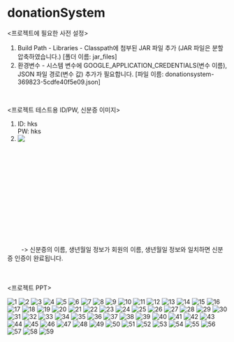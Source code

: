 # donationSystem
<프로젝트에 필요한 사전 설정>
1. Build Path - Libraries - Classpath에 첨부된 JAR 파일 추가 (JAR 파일은 분할 압축하였습니다.) [폴더 이름: jar_files]
3. 환경변수 - 시스템 변수에 GOOGLE_APPLICATION_CREDENTIALS(변수 이름), JSON 파일 경로(변수 값) 추가가 필요합니다. [파일 이름: donationsystem-369823-5cdfe40f5e09.json]
<br>

<프로젝트 테스트용 ID/PW, 신분증 이미지>    
1. ID: hks  
   PW: hks  
2. <img src="https://user-images.githubusercontent.com/114930149/207732063-6b1746ab-0f4f-45ce-8c26-d3d7d2f6f59c.jpg" align="left">
  <br><br><br><br><br><br><br><br><br><br><br><br><br>&emsp;&emsp; 
  -> 신분증의 이름, 생년월일 정보가 회원의 이름, 생년월일 정보와 일치하면 신분증 인증이 완료됩니다.

<br><br>
<프로젝트 PPT>

![1](https://github.com/jeanxss/donation-system/assets/153884787/5c8beb50-969c-4c6d-82ca-cc9bfc72d18f)
![2](https://github.com/jeanxss/donation-system/assets/153884787/be24e644-39da-4df4-b530-fb58819883ed)
![3](https://github.com/jeanxss/donation-system/assets/153884787/a75be872-ce3a-44b6-b6e3-82eadf0e90b5)
![4](https://github.com/jeanxss/donation-system/assets/153884787/c1fa0476-11cc-4777-a189-5c1c85aa25d6)
![5](https://github.com/jeanxss/donation-system/assets/153884787/06e35eca-7176-4215-aac1-39d05e1d68f7)
![6](https://github.com/jeanxss/donation-system/assets/153884787/80af485f-2a35-42c9-b89d-cc1f825a22a1)
![7](https://github.com/jeanxss/donation-system/assets/153884787/4daca176-0e87-4eb1-839e-1c5b99e73121)
![8](https://github.com/jeanxss/donation-system/assets/153884787/d9315071-21ea-4335-9a54-f534107b7d74)
![9](https://github.com/jeanxss/donation-system/assets/153884787/dc46313f-a0a5-4b93-ada8-f3ea5b31f114)
![10](https://github.com/jeanxss/donation-system/assets/153884787/7e83873d-fbd5-4ece-9177-5bc35b90fbb3)
![11](https://github.com/jeanxss/donation-system/assets/153884787/0059f37a-9185-422e-b3c1-dfb041a70af3)
![12](https://github.com/jeanxss/donation-system/assets/153884787/53fd3209-ff5f-4bbd-8c81-df66ed906555)
![13](https://github.com/jeanxss/donation-system/assets/153884787/e8303a45-af1b-43df-8521-ddb6bbde56f7)
![14](https://github.com/jeanxss/donation-system/assets/153884787/67b6774c-6af4-4d66-83e2-2ee458dc7a65)
![15](https://github.com/jeanxss/donation-system/assets/153884787/0ceb4d74-9703-4279-9724-bf08dc570151)
![16](https://github.com/jeanxss/donation-system/assets/153884787/5c0a9556-c9d9-4c94-b01f-c5a2b16e0b30)
![17](https://github.com/jeanxss/donation-system/assets/153884787/b55501b0-1e04-4fc6-b076-739cead5dcd6)
![18](https://github.com/jeanxss/donation-system/assets/153884787/166a0d6f-0955-4319-94aa-60beb6f5f939)
![19](https://github.com/jeanxss/donation-system/assets/153884787/314411ea-b567-4061-b6fd-3a9f20e959fb)
![20](https://github.com/jeanxss/donation-system/assets/153884787/9839e4ab-f219-49d5-9917-ccf55e9e8c7a)
![21](https://github.com/jeanxss/donation-system/assets/153884787/9f016f38-4bcb-4964-bebc-1145b265ef7f)
![22](https://github.com/jeanxss/donation-system/assets/153884787/553f5fc8-02db-4bae-9cc7-8861506b9605)
![23](https://github.com/jeanxss/donation-system/assets/153884787/44198498-52f4-4297-a1bc-79c66637d03f)
![24](https://github.com/jeanxss/donation-system/assets/153884787/062ea267-0da7-4b56-afe8-8ee88ac61f17)
![25](https://github.com/jeanxss/donation-system/assets/153884787/9dd359c3-9af4-47e8-9f9e-bbadebd3c18b)
![26](https://github.com/jeanxss/donation-system/assets/153884787/a72fa647-dd68-4eeb-98c8-8c0ad04bc078)
![27](https://github.com/jeanxss/donation-system/assets/153884787/db9feb38-5410-4e38-8e6d-89b736753fcc)
![28](https://github.com/jeanxss/donation-system/assets/153884787/c7283b73-498f-4ca1-bd48-c6bdd1681da1)
![29](https://github.com/jeanxss/donation-system/assets/153884787/96f97750-a4bb-4baa-a2e9-4c92ca0ab6c5)
![30](https://github.com/jeanxss/donation-system/assets/153884787/ead2c590-e547-48e9-8abb-6ac6d82fd8f3)
![31](https://github.com/jeanxss/donation-system/assets/153884787/a1ec918e-8b7a-4a14-a31f-5d290ec1969e)
![32](https://github.com/jeanxss/donation-system/assets/153884787/c8c9729d-d304-491a-a15e-fd841a718185)
![33](https://github.com/jeanxss/donation-system/assets/153884787/014dcad6-0dcb-43b7-b71b-bde6f93db4bb)
![34](https://github.com/jeanxss/donation-system/assets/153884787/488244f1-a2ff-4247-9214-d81ff4753066)
![35](https://github.com/jeanxss/donation-system/assets/153884787/cb603594-a83f-441f-b3c0-0b6d0d4f69e7)
![36](https://github.com/jeanxss/donation-system/assets/153884787/12462f2b-e48f-449c-bc40-65e55ff438ce)
![37](https://github.com/jeanxss/donation-system/assets/153884787/008b47ec-3180-4ae6-a8c2-7bafa3e903c1)
![38](https://github.com/jeanxss/donation-system/assets/153884787/62cf1172-6d0d-46e5-86ff-a9b4eefca980)
![39](https://github.com/jeanxss/donation-system/assets/153884787/792e1dcc-b3c6-4330-a2ce-ef342b6ce2c3)
![40](https://github.com/jeanxss/donation-system/assets/153884787/9666cd38-a96e-430d-93bf-94e0e1ebdfd4)
![41](https://github.com/jeanxss/donation-system/assets/153884787/a2491565-2c12-412f-926b-d47c489e7424)
![42](https://github.com/jeanxss/donation-system/assets/153884787/f2e3b646-7a34-4303-8100-7fb6470d75ed)
![43](https://github.com/jeanxss/donation-system/assets/153884787/721450b8-5824-4ced-9d95-955eeb075cc5)
![44](https://github.com/jeanxss/donation-system/assets/153884787/a64f62db-2f76-40ba-8093-43b48f8dbd9e)
![45](https://github.com/jeanxss/donation-system/assets/153884787/e1119c0f-700f-4c79-98e6-27577b271095)
![46](https://github.com/jeanxss/donation-system/assets/153884787/d0f1afdb-0a29-487a-8d5a-7502e13be0f2)
![47](https://github.com/jeanxss/donation-system/assets/153884787/2742ddaa-88e2-4545-b707-da833da56f97)
![48](https://github.com/jeanxss/donation-system/assets/153884787/f136fa4c-c082-4142-842b-cf7aa0df189c)
![49](https://github.com/jeanxss/donation-system/assets/153884787/3db6a8fc-c247-47bb-aa6f-740da6557b54)
![50](https://github.com/jeanxss/donation-system/assets/153884787/ee515888-3a5d-4b9b-a0ec-8457447ad539)
![51](https://github.com/jeanxss/donation-system/assets/153884787/bd7a3cac-ee85-498b-b40c-ea690888cca9)
![52](https://github.com/jeanxss/donation-system/assets/153884787/f824779d-61bf-437a-a777-fa41e8acf7c2)
![53](https://github.com/jeanxss/donation-system/assets/153884787/6991662d-b561-431b-a787-d6f098bca5b2)
![54](https://github.com/jeanxss/donation-system/assets/153884787/826bb6f3-0240-4045-b9c1-98d167d0c685)
![55](https://github.com/jeanxss/donation-system/assets/153884787/3c47dfe7-e283-4fc0-9f7c-c0cd096b4ee1)
![56](https://github.com/jeanxss/donation-system/assets/153884787/b75e6b44-29de-469b-b8a3-8a7cdab35535)
![57](https://github.com/jeanxss/donation-system/assets/153884787/dcaccdf0-0074-417f-aea1-d27cf643362a)
![58](https://github.com/jeanxss/donation-system/assets/153884787/6f5e14b3-00e2-48f3-a5d7-bb99c8f2871d)
![59](https://github.com/jeanxss/donation-system/assets/153884787/c14e3be4-4dc7-4a0e-a65f-744d7950aa94)

